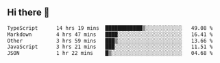 ## Hi there 👋

<!--START_SECTION:waka-->

```txt
TypeScript      14 hrs 19 mins  ████████████▒░░░░░░░░░░░░   49.08 %
Markdown        4 hrs 47 mins   ████░░░░░░░░░░░░░░░░░░░░░   16.41 %
Other           3 hrs 59 mins   ███▒░░░░░░░░░░░░░░░░░░░░░   13.66 %
JavaScript      3 hrs 21 mins   ███░░░░░░░░░░░░░░░░░░░░░░   11.51 %
JSON            1 hr 22 mins    █▒░░░░░░░░░░░░░░░░░░░░░░░   04.68 %
```

<!--END_SECTION:waka-->
